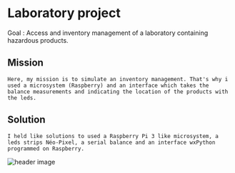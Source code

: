 # Laboratory project
Goal : Access and inventory management of a laboratory containing hazardous products.

## Mission
```
Here, my mission is to simulate an inventory management. That's why i used a microsystem (Raspberry) and an interface which takes the balance measurements and indicating the location of the products with the leds.
```
## Solution
```
I held like solutions to used a Raspberry Pi 3 like microsystem, a leds strips Néo-Pixel, a serial balance and an interface wxPython programmed on Raspberry.

```
![header image](https://raw.github.com/louisHg/BTS-Years/main/Laboratory%20project/capture%20écran%20projet/materials.png)
